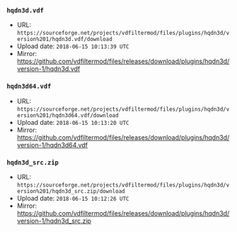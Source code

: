 ### `hqdn3d.vdf`

- URL: `https://sourceforge.net/projects/vdfiltermod/files/plugins/hqdn3d/version%201/hqdn3d.vdf/download`
- Upload date: `2018-06-15 10:13:39 UTC`
- Mirror: https://github.com/vdfiltermod/files/releases/download/plugins/hqdn3d/version-1/hqdn3d.vdf


### `hqdn3d64.vdf`

- URL: `https://sourceforge.net/projects/vdfiltermod/files/plugins/hqdn3d/version%201/hqdn3d64.vdf/download`
- Upload date: `2018-06-15 10:13:20 UTC`
- Mirror: https://github.com/vdfiltermod/files/releases/download/plugins/hqdn3d/version-1/hqdn3d64.vdf


### `hqdn3d_src.zip`

- URL: `https://sourceforge.net/projects/vdfiltermod/files/plugins/hqdn3d/version%201/hqdn3d_src.zip/download`
- Upload date: `2018-06-15 10:12:26 UTC`
- Mirror: https://github.com/vdfiltermod/files/releases/download/plugins/hqdn3d/version-1/hqdn3d_src.zip

